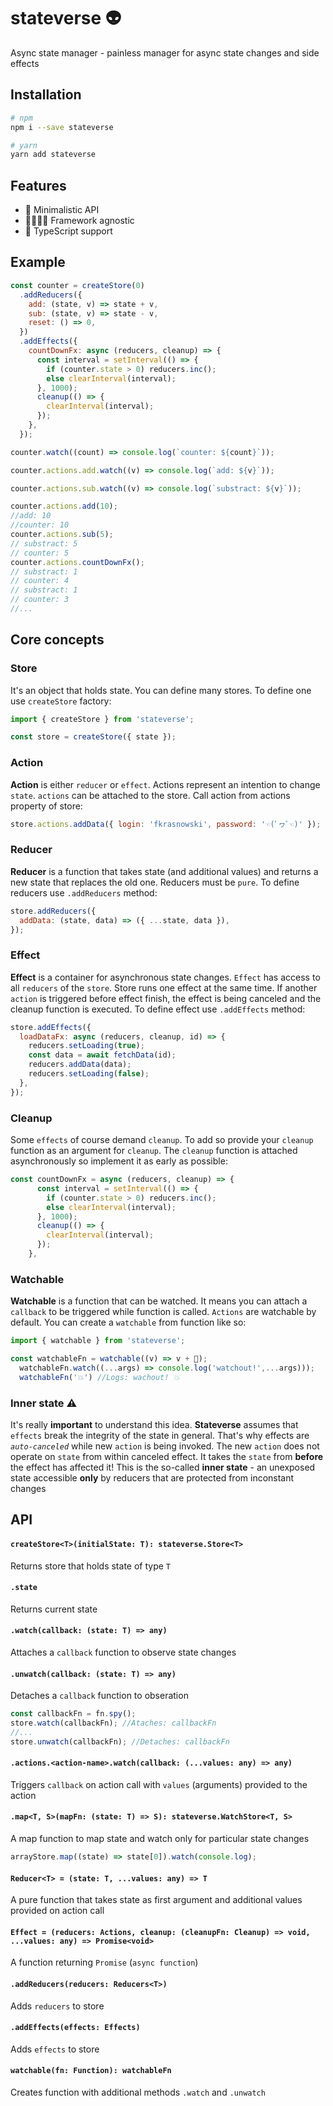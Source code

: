 # stateverse 👽

Async state manager - painless manager for async state changes and side effects

## Installation

```sh
# npm
npm i --save stateverse

# yarn
yarn add stateverse
```

## Features

- 👣 Minimalistic API
- 👨‍👩‍👧‍👦 Framework agnostic
- 🦾 TypeScript support

## Example

```js
const counter = createStore(0)
  .addReducers({
    add: (state, v) => state + v,
    sub: (state, v) => state - v,
    reset: () => 0,
  })
  .addEffects({
    countDownFx: async (reducers, cleanup) => {
      const interval = setInterval(() => {
        if (counter.state > 0) reducers.inc();
        else clearInterval(interval);
      }, 1000);
      cleanup(() => {
        clearInterval(interval);
      });
    },
  });

counter.watch((count) => console.log(`counter: ${count}`));

counter.actions.add.watch((v) => console.log(`add: ${v}`));

counter.actions.sub.watch((v) => console.log(`substract: ${v}`));

counter.actions.add(10);
//add: 10
//counter: 10
counter.actions.sub(5);
// substract: 5
// counter: 5
counter.actions.countDownFx();
// substract: 1
// counter: 4
// substract: 1
// counter: 3
//...
```

## Core concepts

### Store

It's an object that holds state. You can define many stores. To define one use `createStore` factory:

```js
import { createStore } from 'stateverse';

const store = createStore({ state });
```

### Action

**Action** is either `reducer` or `effect`. Actions represent an intention to change `state`. `actions` can be attached to the store. Call action from actions property of store:

```js
store.actions.addData({ login: 'fkrasnowski', password: '☜(ﾟヮﾟ☜)' });
```

### Reducer

**Reducer** is a function that takes state (and additional values) and returns a new state that replaces the old one. Reducers must be `pure`. To define reducers use `.addReducers` method:

```js
store.addReducers({
  addData: (state, data) => ({ ...state, data }),
});
```

### Effect

**Effect** is a container for asynchronous state changes. `Effect` has access to all `reducers` of the `store`. Store runs one effect at the same time. If another `action` is triggered before effect finish, the effect is being canceled and the cleanup function is executed. To define effect use `.addEffects` method:

```js
store.addEffects({
  loadDataFx: async (reducers, cleanup, id) => {
    reducers.setLoading(true);
    const data = await fetchData(id);
    reducers.addData(data);
    reducers.setLoading(false);
  },
});
```

### Cleanup

Some `effects` of course demand `cleanup`. To add so provide your `cleanup` function as an argument for `cleanup`. The `cleanup` function is attached asynchronously so implement it as early as possible:

```js
const countDownFx = async (reducers, cleanup) => {
      const interval = setInterval(() => {
        if (counter.state > 0) reducers.inc();
        else clearInterval(interval);
      }, 1000);
      cleanup(() => {
        clearInterval(interval);
      });
    },

```

### Watchable

**Watchable** is a function that can be watched. It means you can attach a `callback` to be triggered while function is called. `Actions` are watchable by default. You can create a `watchable` from function like so:

```js
import { watchable } from 'stateverse';

const watchableFn = watchable((v) => v + 👀);
  watchableFn.watch((...args) => console.log('watchout!',...args)));
  watchableFn('💥') //Logs: wachout! 💥
```

### Inner state ⚠

It's really **important** to understand this idea. **Stateverse** assumes that `effects` break the integrity of the state in general. That's why effects are _`auto-canceled`_ while new `action` is being invoked. The new `action` does not operate on `state` from within canceled effect. It takes the `state` from **before** the effect has affected it! This is the so-called **inner state** - an unexposed state accessible **only** by reducers that are protected from inconstant changes

## API

#### `createStore<T>(initialState: T): stateverse.Store<T>`

Returns store that holds state of type `T`

#### `.state`

Returns current state

#### `.watch(callback: (state: T) => any)`

Attaches a `callback` function to observe state changes

#### `.unwatch(callback: (state: T) => any)`

Detaches a `callback` function to obseration

```js
const callbackFn = fn.spy();
store.watch(callbackFn); //Ataches: callbackFn
//...
store.unwatch(callbackFn); //Detaches: callbackFn
```

#### `.actions.<action-name>.watch(callback: (...values: any) => any)`

Triggers `callback` on action call with `values` (arguments) provided to the action

#### `.map<T, S>(mapFn: (state: T) => S): stateverse.WatchStore<T, S>`

A map function to map state and watch only for particular state changes

```js
arrayStore.map((state) => state[0]).watch(console.log);
```

#### `Reducer<T> = (state: T, ...values: any) => T`

A pure function that takes state as first argument and additional values provided on action call

#### `Effect = (reducers: Actions, cleanup: (cleanupFn: Cleanup) => void, ...values: any) => Promise<void>`

A function returning `Promise` (`async function`)

#### `.addReducers(reducers: Reducers<T>)`

Adds `reducers` to store

#### `.addEffects(effects: Effects)`

Adds `effects` to store

#### `watchable(fn: Function): watchableFn`

Creates function with additional methods `.watch` and `.unwatch`
